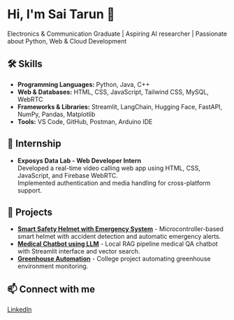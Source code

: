 # Hi, I'm Sai Tarun 👋
Electronics & Communication Graduate | Aspiring AI researcher | Passionate about Python, Web & Cloud Development  

## 🛠 Skills
- **Programming Languages:** Python, Java, C++  
- **Web & Databases:** HTML, CSS, JavaScript, Tailwind CSS, MySQL, WebRTC  
- **Frameworks & Libraries:** Streamlit, LangChain, Hugging Face, FastAPI, NumPy, Pandas, Matplotlib  
- **Tools:** VS Code, GitHub, Postman, Arduino IDE  

## 💼 Internship
- **Exposys Data Lab - Web Developer Intern**  
  Developed a real-time video calling web app using HTML, CSS, JavaScript, and Firebase WebRTC.  
  Implemented authentication and media handling for cross-platform support.  

## 🔧 Projects
- **[Smart Safety Helmet with Emergency System](link-to-repo)** - Microcontroller-based smart helmet with accident detection and automatic emergency alerts.  
- **[Medical Chatbot using LLM](link-to-repo)** - Local RAG pipeline medical QA chatbot with Streamlit interface and vector search.  
- **[Greenhouse Automation](link-to-repo)** - College project automating greenhouse environment monitoring.  

## 📫 Connect with me
[LinkedIn](https://linkedin.com/in/your-link)
